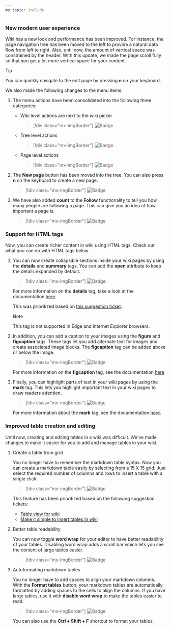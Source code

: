 ```yaml
---
ms.topic: include
---
```


### New modern user experience

Wiki has a new look and performance has been improved. For instance, the page navigation tree has been moved to the left to provide a natural data flow from left to right. Also, until now, the amount of vertical space was constrained by the header. With this update, we made the page scroll fully so that you get a lot more vertical space for your content.  

> [!TIP]
> You can quickly navigate to the edit page by pressing **e** on your keyboard.

We also made the following changes to the menu items:

1. The menu actions have been consolidated into the following three categories: 

    * Wiki level actions are next to the wiki picker

        > [!div class="mx-imgBorder"]
        >![Badge](../../_img/152_10.png)

    * Tree level actions

        > [!div class="mx-imgBorder"]
        >![Badge](../../_img/152_11.png)

    * Page level actions

        > [!div class="mx-imgBorder"]
        >![Badge](../../_img/152_12.png)

2. The **New page** button has been moved into the tree. You can also press **n** on the keyboard to create a new page.

    > [!div class="mx-imgBorder"]
    >![Badge](../../_img/152_13.png)

3. We have also added **count** to the **Follow** functionality to tell you how many people are following a page. This can give you an idea of how important a page is.

    > [!div class="mx-imgBorder"]
    >![Badge](../../_img/152_14.png)

### Support for HTML tags

Now, you can create richer content in wiki using HTML tags. Check out what you can do with HTML tags below.  

1. You can now create collapsible sections inside your wiki pages by using the **details** and **summary** tags. You can add the **open** attribute  to keep the details expanded by default.

    > [!div class="mx-imgBorder"]
    > ![Badge](../../_img/152_07.png)

    For more information on the **details** tag, take a look at the documentation [here](https://www.w3schools.com/tags/tag_details.asp). 

    This was prioritized based on [this suggestion ticket](https://developercommunity.visualstudio.com/content/idea/365782/wiki-collapsible-sections.html).

   > [!NOTE]
   > This tag is not supported in Edge and Internet Explorer browsers.

2. In addition, you can add a caption to your images using the **figure** and **figcaption** tags. These tags let you add alternate text for images and create associated image blocks. The **figcaption** tag can be added above or below the image.

   > [!div class="mx-imgBorder"]
   >![Badge](../../_img/152_08.png)

    For more information on the **figcaption** tag, see the documentation [here](https://www.w3schools.com/tags/tag_figcaption.asp)

3. Finally, you can highlight parts of text in your wiki pages by using the **mark** tag. This lets you highlight important text in your wiki pages to draw readers attention.

    > [!div class="mx-imgBorder"]
    > ![Badge](../../_img/152_09.png)

    For more information about the **mark** tag, see the documentation [here](https://www.w3schools.com/tags/tag_mark.asp). 

### Improved table creation and editing

Until now, creating and editing tables in a wiki was difficult. We've made changes to make it easier for you to add and manage tables in your wiki. 

1. Create a table from grid

    You no longer have to remember the markdown table syntax. Now you can create a markdown table easily by selecting from a 15 X 15 grid. Just select the required number of columns and rows to insert a table with a single click.

   > [!div class="mx-imgBorder"]
   > ![Badge](../../_img/152_03.png)

    This feature has been prioritized based on the following suggestion tickets:

   * [Table view for wiki](https://developercommunity.visualstudio.com/content/idea/365781/table-view-for-wiki.html)
   * [Make it simple to insert tables in wiki](https://developercommunity.visualstudio.com/content/idea/366218/make-it-simple-to-insert-tables-in-wiki-it-is-ridi-1.html)

2. Better table readability

    You can now toggle **word wrap** for your editor to have better readability of your tables. Disabling word wrap adds a scroll bar which lets you see the content of large tables easier.

   > [!div class="mx-imgBorder"]
   > ![Badge](../../_img/152_04.png)

3. Autoformating markdown tables

    You no longer have to add spaces to align your markdown columns. With the **Format tables** button, your markdown tables are automatically formatted by adding spaces to the cells to align the columns. If you have large tables, use it with **disable word wrap** to make the tables easier to read.​

   > [!div class="mx-imgBorder"]
   > ![Badge](../../_img/152_05.png "Wiki page")

    You can also use the **Ctrl + Shift + F** shortcut to format your tables.